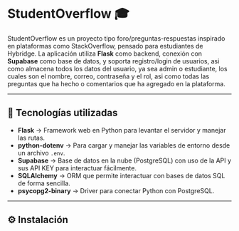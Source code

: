 # StudentOverflow 🎓

StudentOverflow es un proyecto tipo foro/preguntas-respuestas inspirado en plataformas como StackOverflow, pensado para estudiantes de Hybridge.
La aplicación utiliza **Flask** como backend, conexión con **Supabase** como base de datos, y soporta registro/login de usuarios, asi como almacena todos los datos del usuario, ya sea admin o estudiante, los cuales son el nombre, correo, contraseña y el rol, asi como todas las preguntas que ha hecho o comentarios que ha agregado en la plataforma.

---

## 🚀 Tecnologías utilizadas

- **Flask** → Framework web en Python para levantar el servidor y manejar las rutas.  
- **python-dotenv** → Para cargar y manejar las variables de entorno desde un archivo `.env`.  
- **Supabase** → Base de datos en la nube (PostgreSQL) con uso de la API y sus API KEY para interactuar fácilmente.  
- **SQLAlchemy** → ORM que permite interactuar con bases de datos SQL de forma sencilla.  
- **psycopg2-binary** → Driver para conectar Python con PostgreSQL.  

---

## ⚙️ Instalación

